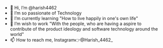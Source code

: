 - 👋 Hi, I’m @harish4462
- 👀 I’m so passionate of Technology
- 🌱 I’m currently learning "How to live happily in one's own life"
- 💞️ I’m wish to work "With the people, who are having a aspire to contribute of the product ideology and software technology around the world"  
- 📫 How to reach me, Instagram👉@Harish_4462_

<!---
harish4462/harish4462 is a ✨ special ✨ repository because its `README.md` (this file) appears on your GitHub profile.
You can click the Preview link to take a look at your changes.
--->

